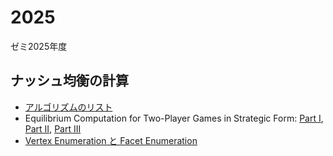# 2025
ゼミ2025年度

## ナッシュ均衡の計算
* [アルゴリズムのリスト](https://github.com/OyamaZemi/algorithms/tree/master/nash_equilibrium)
* Equilibrium Computation for Two-Player Games in Strategic Form:
  [Part I](https://www.oyama.e.u-tokyo.ac.jp/theory16/vonStengel07_1.pdf),
  [Part II](https://www.oyama.e.u-tokyo.ac.jp/theory16/vonStengel07_2.pdf),
  [Part III](https://www.oyama.e.u-tokyo.ac.jp/theory16/vonStengel07_3.pdf)
* [Vertex Enumeration と Facet Enumeration](HVrep.pdf)

